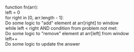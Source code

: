 function fn(arr):  
    left = 0  
    for right in [0, arr.length - 1]:  
        Do some logic to "add" element at arr[right] to window  
        while left < right AND condition from problem not met:  
            Do some logic to "remove" element at arr[left] from window  
            left++  
        Do some logic to update the answer  